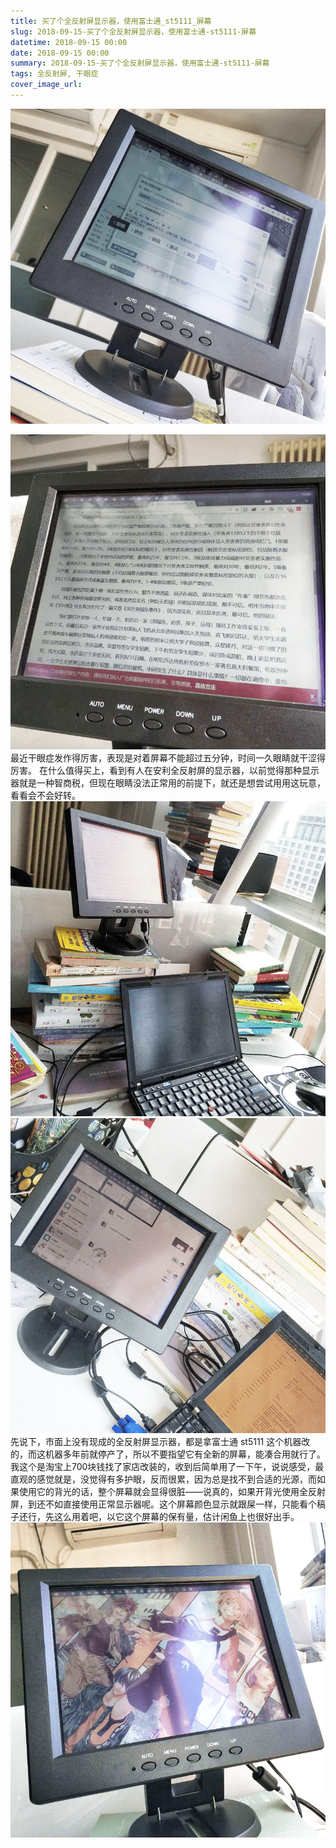 ```yaml
---
title: 买了个全反射屏显示器，使用富士通_st5111_屏幕
slug: 2018-09-15-买了个全反射屏显示器，使用富士通-st5111-屏幕
datetime: 2018-09-15 00:00
date: 2018-09-15 00:00
summary: 2018-09-15-买了个全反射屏显示器，使用富士通-st5111-屏幕
tags: 全反射屏, 干眼症
cover_image_url: 
---
```

![18905-qnxvi2pk9c.png](../assets/2019/09/600797057.png)
<!--more-->
![69952-motr58kc7w.png](../assets/2019/09/1945689412.png)最近干眼症发作得厉害，表现是对着屏幕不能超过五分钟，时间一久眼睛就干涩得厉害。
在什么值得买上，看到有人在安利全反射屏的显示器，以前觉得那种显示器就是一种智商税，但现在眼睛没法正常用的前提下，就还是想尝试用用这玩意，看看会不会好转。
![24755-hwu4czmpp2i.png](../assets/2019/09/4170816849.png)
![36471-goyta1yho6m.png](../assets/2019/09/1353238570.png)先说下，市面上没有现成的全反射屏显示器，都是拿富士通 st5111 这个机器改的，而这机器多年前就停产了，所以不要指望它有全新的屏幕，能凑合用就行了。我这个是淘宝上700块钱找了家店改装的，收到后简单用了一下午，说说感受，最直观的感觉就是，没觉得有多护眼，反而很累，因为总是找不到合适的光源，而如果使用它的背光的话，整个屏幕就会显得很脏——说真的，如果开背光使用全反射屏，到还不如直接使用正常显示器呢。这个屏幕颜色显示就跟屎一样，只能看个稿子还行，先这么用着吧，以它这个屏幕的保有量，估计闲鱼上也很好出手。
![87444-qv1v8o1x7uh.png](../assets/2019/09/3274231736.png)